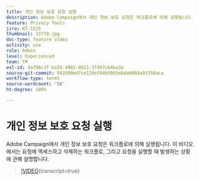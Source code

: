 ```yaml
---
title: 개인 정보 보호 요청 실행
description: Adobe Campaign에서 개인 정보 보호 요청은 워크플로에 의해 실행됩니다. 이 비디오에서는 요청에 액세스하고 삭제하는 워크플로, 그리고 요청을 실행할 때 발생하는 상황에 관해 설명합니다.
feature: Privacy Tools
jira: KT-1525
thumbnail: 22770.jpg
doc-type: feature video
activity: use
role: Admin
level: Experienced
team: TM
exl-id: da796c3f-ba35-4901-8021-3f497c64ba3a
source-git-commit: 943599bd7ce139ef846f093ebda9084a91550aca
workflow-type: tm+mt
source-wordcount: '56'
ht-degree: 100%

---
```


# 개인 정보 보호 요청 실행

Adobe Campaign에서 개인 정보 보호 요청은 워크플로에 의해 실행됩니다. 이 비디오에서는 요청에 액세스하고 삭제하는 워크플로, 그리고 요청을 실행할 때 발생하는 상황에 관해 설명합니다.

>[!VIDEO](https://video.tv.adobe.com/v/22770?learn=on){transcript=true}
